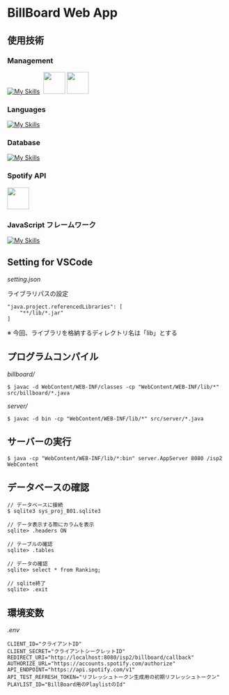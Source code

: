# BillBoard Web App

## 使用技術

### Management
[![My Skills](https://skillicons.dev/icons?i=github,vscode,discord&theme=dark)](https://skillicons.dev)&nbsp;&nbsp;<img src="https://upload.wikimedia.org/wikipedia/commons/thumb/e/e9/Notion-logo.svg/1200px-Notion-logo.svg.png" style="height:50px;width:50px;">&nbsp;<img src="https://www.g-workspace.jp/wp-content/uploads/Sheets_Product_Icon_512dp.png" style="height:50px;width:50px;">

### Languages
[![My Skills](https://skillicons.dev/icons?i=java,html,css,javascript&theme=dark)](https://skillicons.dev)

### Database
[![My Skills](https://skillicons.dev/icons?i=sqlite&theme=dark)](https://skillicons.dev)

### Spotify API
<img src="https://user-images.githubusercontent.com/61298948/207748534-ab6c47b9-173c-4aaa-b95e-fd59143146b3.png" style="height:50px;width:50px;">

### JavaScript フレームワーク
[![My Skills](https://skillicons.dev/icons?i=react&theme=dark)](https://skillicons.dev)

## Setting for VSCode
*setting.json*

ライブラリパスの設定
```
"java.project.referencedLibraries": [
    "**/lib/*.jar"
]
```
※ 今回、ライブラリを格納するディレクトリ名は「lib」とする

## プログラムコンパイル
*billboard/*
```
$ javac -d WebContent/WEB-INF/classes -cp "WebContent/WEB-INF/lib/*" src/billboard/*.java
```
*server/*
```
$ javac -d bin -cp "WebContent/WEB-INF/lib/*" src/server/*.java
```

## サーバーの実行
```
$ java -cp "WebContent/WEB-INF/lib/*:bin" server.AppServer 8080 /isp2 WebContent
```


## データベースの確認
```
// データベースに接続
$ sqlite3 sys_proj_B01.sqlite3

// データ表示する際にカラムを表示
sqlite> .headers ON

// テーブルの確認
sqlite> .tables

// データの確認
sqlite> select * from Ranking;

// sqlite終了
sqlite> .exit
```

## 環境変数
*.env*
```
CLIENT_ID="クライアントID"
CLIENT_SECRET="クライアントシークレットID"
REDIRECT_URI="http://localhost:8080/isp2/billboard/callback"
AUTHORIZE_URL="https://accounts.spotify.com/authorize"
API_ENDPOINT="https://api.spotify.com/v1"
API_TEST_REFRESH_TOKEN="リフレッシュトークン生成用の初期リフレッシュトークン"
PLAYLIST_ID="BillBoard用のPlaylistのId"
```
